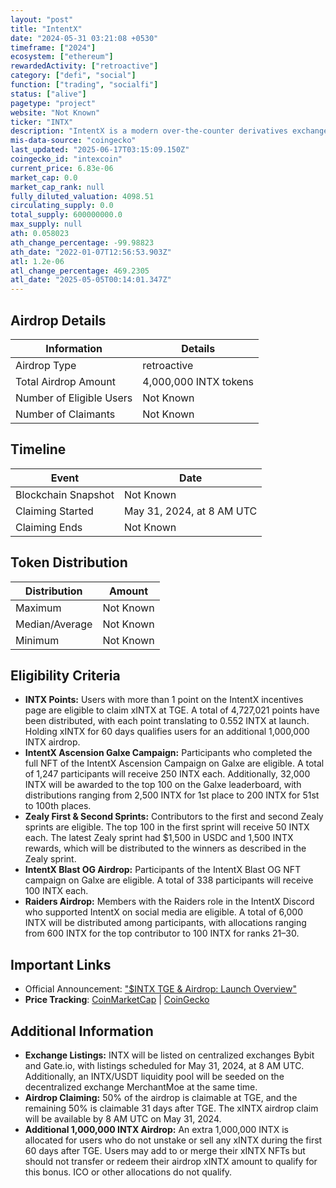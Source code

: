 ```yaml
---
layout: "post"
title: "IntentX"
date: "2024-05-31 03:21:08 +0530"
timeframe: ["2024"]
ecosystem: ["ethereum"]
rewardedActivity: ["retroactive"]
category: ["defi", "social"]
function: ["trading", "socialfi"]
status: ["alive"]
pagetype: "project"
website: "Not Known"
ticker: "INTX"
description: "IntentX is a modern over-the-counter derivatives exchange specializing in perpetual futures trading."
mis-data-source: "coingecko"
last_updated: "2025-06-17T03:15:09.150Z"
coingecko_id: "intexcoin"
current_price: 6.83e-06
market_cap: 0.0
market_cap_rank: null
fully_diluted_valuation: 4098.51
circulating_supply: 0.0
total_supply: 600000000.0
max_supply: null
ath: 0.058023
ath_change_percentage: -99.98823
ath_date: "2022-01-07T12:56:53.903Z"
atl: 1.2e-06
atl_change_percentage: 469.2305
atl_date: "2025-05-05T00:14:01.347Z"
---
```


## Airdrop Details

| Information              | Details               |
| ------------------------ | --------------------- |
| Airdrop Type             | retroactive           |
| Total Airdrop Amount     | 4,000,000 INTX tokens |
| Number of Eligible Users | Not Known             |
| Number of Claimants      | Not Known             |

## Timeline

| Event               | Date                      |
| ------------------- | ------------------------- |
| Blockchain Snapshot | Not Known                 |
| Claiming Started    | May 31, 2024, at 8 AM UTC |
| Claiming Ends       | Not Known                 |

## Token Distribution

| Distribution   | Amount    |
| -------------- | --------- |
| Maximum        | Not Known |
| Median/Average | Not Known |
| Minimum        | Not Known |

## Eligibility Criteria

- **INTX Points:** Users with more than 1 point on the IntentX incentives page are eligible to claim xINTX at TGE. A total of 4,727,021 points have been distributed, with each point translating to 0.552 INTX at launch. Holding xINTX for 60 days qualifies users for an additional 1,000,000 INTX airdrop.
- **IntentX Ascension Galxe Campaign:** Participants who completed the full NFT of the IntentX Ascension Campaign on Galxe are eligible. A total of 1,247 participants will receive 250 INTX each. Additionally, 32,000 INTX will be awarded to the top 100 on the Galxe leaderboard, with distributions ranging from 2,500 INTX for 1st place to 200 INTX for 51st to 100th places.
- **Zealy First & Second Sprints:** Contributors to the first and second Zealy sprints are eligible. The top 100 in the first sprint will receive 50 INTX each. The latest Zealy sprint had $1,500 in USDC and 1,500 INTX rewards, which will be distributed to the winners as described in the Zealy sprint.
- **IntentX Blast OG Airdrop:** Participants of the IntentX Blast OG NFT campaign on Galxe are eligible. A total of 338 participants will receive 100 INTX each.
- **Raiders Airdrop:** Members with the Raiders role in the IntentX Discord who supported IntentX on social media are eligible. A total of 6,000 INTX will be distributed among participants, with allocations ranging from 600 INTX for the top contributor to 100 INTX for ranks 21–30.

## Important Links

- Official Announcement: ["$INTX TGE & Airdrop: Launch Overview"](https://medium.com/@IntentX/intx-tge-airdrop-launch-overview-8a329d386d1d)
- **Price Tracking**: [CoinMarketCap](https://coinmarketcap.com/currencies/intentx) | [CoinGecko](https://www.coingecko.com/en/coins/intentx)

## Additional Information

- **Exchange Listings:** INTX will be listed on centralized exchanges Bybit and Gate.io, with listings scheduled for May 31, 2024, at 8 AM UTC. Additionally, an INTX/USDT liquidity pool will be seeded on the decentralized exchange MerchantMoe at the same time.
- **Airdrop Claiming:** 50% of the airdrop is claimable at TGE, and the remaining 50% is claimable 31 days after TGE. The xINTX airdrop claim will be available by 8 AM UTC on May 31, 2024.
- **Additional 1,000,000 INTX Airdrop:** An extra 1,000,000 INTX is allocated for users who do not unstake or sell any xINTX during the first 60 days after TGE. Users may add to or merge their xINTX NFTs but should not transfer or redeem their airdrop xINTX amount to qualify for this bonus. ICO or other allocations do not qualify.